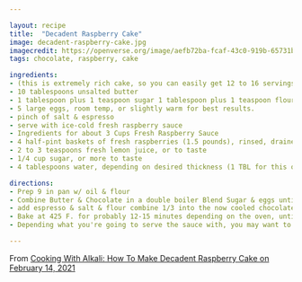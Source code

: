 ```yaml
---

layout: recipe
title:  "Decadent Raspberry Cake"
image: decadent-raspberry-cake.jpg
imagecredit: https://openverse.org/image/aefb72ba-fcaf-43c0-919b-65731bda5b1e
tags: chocolate, raspberry, cake

ingredients:
- (this is extremely rich cake, so you can easily get 12 to 16 servings) 18 ounces semi-sweet chocolate (62% cacao)
- 10 tablespoons unsalted butter
- 1 tablespoon plus 1 teaspoon sugar 1 tablespoon plus 1 teaspoon flour
- 5 large eggs, room temp, or slightly warm for best results.
- pinch of salt & espresso
- serve with ice-cold fresh raspberry sauce
- Ingredients for about 3 Cups Fresh Raspberry Sauce
- 4 half-pint baskets of fresh raspberries (1.5 pounds), rinsed, drained
- 2 to 3 teaspoons fresh lemon juice, or to taste
- 1/4 cup sugar, or more to taste
- 4 tablespoons water, depending on desired thickness (1 TBL for this one)

directions:
- Prep 9 in pan w/ oil & flour
- Combine Butter & Chocolate in a double boiler Blend Sugar & eggs until light & airry
- add espresso & salt & flour combine 1/3 into the now cooled chocolate mixtures & then combine that back into the rest of the egg mix
- Bake at 425 F. for probably 12-15 minutes depending on the oven, until just barely set, with a jiggle below the surface. The cake will firm up as it cools.
- Depending what you're going to serve the sauce with, you may want to add some wat before cooking the berries. If you want something a little thicker, to serve over ice cream for example, then don't add any water. On the other hand, if you want and lighter texture, toss in a few tablespoons of water before heading to the stove. Be careful; we're not boiling and reducing the sauce, so we can't cook out excess liquid.

---
```



From [Cooking With Alkali: How To Make Decadent Raspberry Cake on February 14, 2021](https://www.youtube.com/watch?v=1Fk9-d3elSw&list=PLQYPT6tB8lNZiHXGgc2kKrcj1FABFiiek&index=3)
